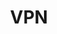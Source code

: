 ---
title: VPN
excerpt: >-
  Displays a list of accounts in a specific category according to your
  parameters.
api:
  file: lolzteam-public-api-market.json
  operationId: Category.Vpn
deprecated: false
hidden: false
metadata:
  title: ''
  description: ''
  robots: index
next:
  description: ''
---